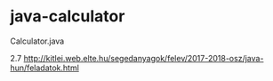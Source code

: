 # java-calculator
Calculator.java 

2.7    http://kitlei.web.elte.hu/segedanyagok/felev/2017-2018-osz/java-hun/feladatok.html
